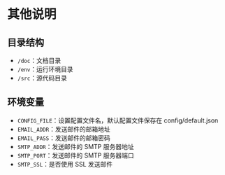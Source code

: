# 其他说明

## 目录结构

- `/doc`：文档目录
- `/env`：运行环境目录
- `/src`：源代码目录

## 环境变量

- `CONFIG_FILE`：设置配置文件名，默认配置文件保存在 config/default.json
- `EMAIL_ADDR`：发送邮件的邮箱地址
- `EMAIL_PASS`：发送邮件的邮箱密码
- `SMTP_ADDR`：发送邮件的 SMTP 服务器地址
- `SMTP_PORT`：发送邮件的 SMTP 服务器端口
- `SMTP_SSL`：是否使用 SSL 发送邮件

